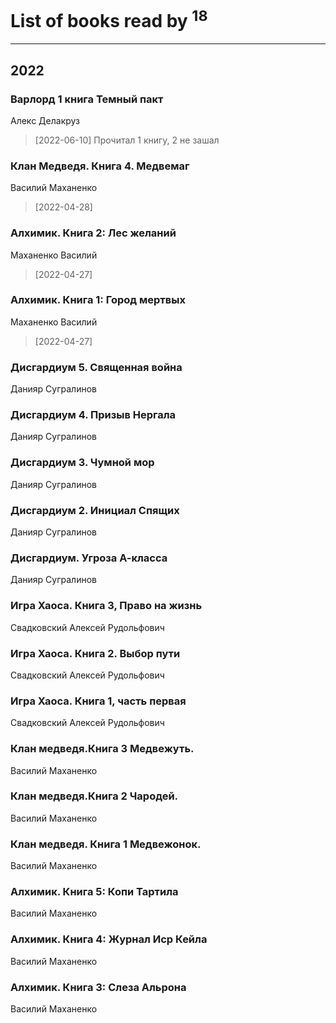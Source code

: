 # List of books read by [](https://plus.google.com/u/0/101923253879668330026/)<sup>18</sup>
---

## 2022

### Варлорд 1 книга Темный пакт
Алекс Делакруз
> [2022-06-10] Прочитал 1 книгу, 2 не зашал


### Клан Медведя. Книга 4. Медвемаг
Василий Маханенко
> [2022-04-28] 


### Алхимик. Книга 2: Лес желаний
Маханенко Василий
> [2022-04-27] 


### Алхимик. Книга 1: Город мертвых
Маханенко Василий
> [2022-04-27] 


### Дисгардиум 5. Священная война
Данияр Сугралинов


### Дисгардиум 4. Призыв Нергала
Данияр Сугралинов


### Дисгардиум 3. Чумной мор
Данияр Сугралинов


### Дисгардиум 2. Инициал Спящих
Данияр Сугралинов


### Дисгардиум. Угроза А-класса
Данияр Сугралинов


### Игра Хаоса. Книга 3, Право на жизнь
Свадковский Алексей Рудольфович


### Игра Хаоса. Книга 2. Выбор пути
Свадковский Алексей Рудольфович


### Игра Хаоса. Книга 1, часть первая
Свадковский Алексей Рудольфович


### Клан медведя.Книга 3 Медвежуть.
Василий Маханенко


### Клан медведя.Книга 2 Чародей.
Василий Маханенко


### Клан медведя. Книга 1 Медвежонок.
Василий Маханенко


### Алхимик. Книга 5: Копи Тартила
Василий Маханенко


### Алхимик. Книга 4: Журнал Иср Кейла
Василий Маханенко


### Алхимик. Книга 3: Слеза Альрона
Василий Маханенко




